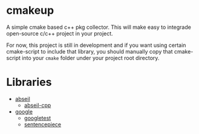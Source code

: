 # cmakeup
A simple cmake based c++ pkg collector. This will make easy to integrade open-source c/c++ project in your project.  

For now, this project is still in development and if you want using certain cmake-script to include that library, you should manually copy that cmake-script into your `cmake` folder under your project root directory.


# Libraries
* [abseil](https://github.com/innerNULL/cmakeup/tree/main/cmakeup/pkg/abseil/abseil-cpp)
    * [abseil-cpp](https://github.com/innerNULL/cmakeup/tree/main/cmakeup/pkg/abseil/abseil-cpp)
* [google](https://github.com/innerNULL/cmakeup/tree/main/cmakeup/pkg/google)
    * [googletest](https://github.com/innerNULL/cmakeup/tree/main/cmakeup/pkg/google/googletest)
    * [sentencepiece](https://github.com/innerNULL/cmakeup/tree/main/cmakeup/pkg/google/sentencepiece)
